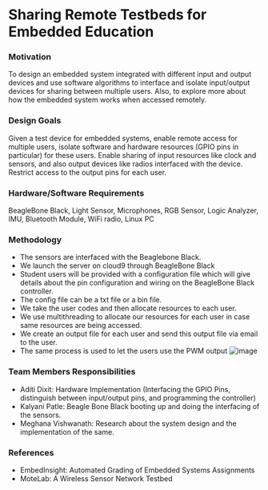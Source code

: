 # Sharing Remote Testbeds for Embedded Education

### Motivation
To design an embedded system integrated with different input and output devices and use software algorithms to interface and isolate input/output devices for sharing between multiple users. Also, to explore more about how the embedded system works when accessed remotely.

### Design Goals
Given a test device for embedded systems, enable remote access for multiple users, isolate software and hardware resources (GPIO pins in particular) for these users. Enable sharing of input resources like clock and sensors, and also output devices like radios interfaced with the device. Restrict access to the output pins for each user.

### Hardware/Software Requirements
BeagleBone Black, Light Sensor, Microphones, RGB Sensor, Logic Analyzer, IMU, Bluetooth Module, WiFi radio, Linux PC

### Methodology
- The sensors are interfaced with the Beaglebone Black.
- We launch the server on cloud9 through BeagleBone Black
- Student users will be provided with a configuration file which will give details about the pin configuration and wiring on the BeagleBone Black controller.
- The config file can be a txt file or a bin file.
- We take the user codes and then allocate resources to each user.
- We use multithreading to allocate our resources for each user in case same resources are being accessed.
- We create an output file for each user and send this output file via email to the user.
- The same process is used to let the users use the PWM output
![image](https://user-images.githubusercontent.com/55087083/146626770-bc38eda6-6388-4e35-9c4e-9074957b6bf0.png)


### Team Members Responsibilities
- Aditi Dixit: Hardware Implementation (Interfacing the GPIO Pins, distinguish between input/output pins, and programming the controller)
- Kalyani Patle: Beagle Bone Black booting up and doing the interfacing of the sensors.
- Meghana Vishwanath: Research about the system design and the implementation of the same.

### References
- EmbedInsight: Automated Grading of Embedded Systems Assignments
- MoteLab: A Wireless Sensor Network Testbed
